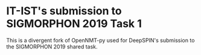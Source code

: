 # IT-IST's submission to SIGMORPHON 2019 Task 1

This is a divergent fork of OpenNMT-py used for DeepSPIN's submission to the SIGMORPHON 2019 shared task.
